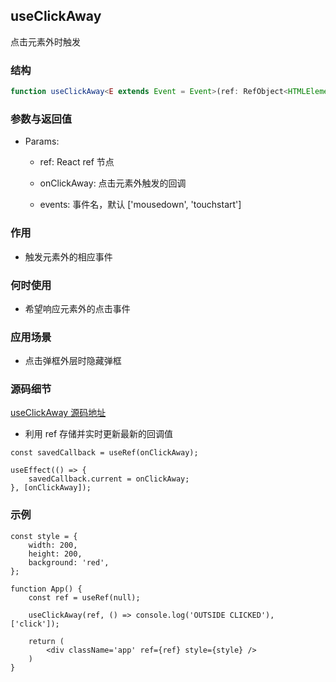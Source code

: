 ## useClickAway

点击元素外时触发

### 结构

```ts
function useClickAway<E extends Event = Event>(ref: RefObject<HTMLElement | null>, onClickAway: (event: E) => void, events: string[]);
```

### 参数与返回值

- Params:

    - ref: React ref 节点

    - onClickAway: 点击元素外触发的回调

    - events: 事件名，默认 ['mousedown', 'touchstart']

### 作用

- 触发元素外的相应事件

### 何时使用

- 希望响应元素外的点击事件

### 应用场景

- 点击弹框外层时隐藏弹框

### 源码细节

[useClickAway 源码地址](https://github.com/streamich/react-use/blob/master/src/useClickAway.ts)

- 利用 ref 存储并实时更新最新的回调值

```tsx
const savedCallback = useRef(onClickAway);

useEffect(() => {
    savedCallback.current = onClickAway;
}, [onClickAway]);
```

### 示例

```tsx
const style = {
    width: 200,
    height: 200,
    background: 'red',
};

function App() {
    const ref = useRef(null);

    useClickAway(ref, () => console.log('OUTSIDE CLICKED'), ['click']);

    return (
        <div className='app' ref={ref} style={style} />
    )
}
```
